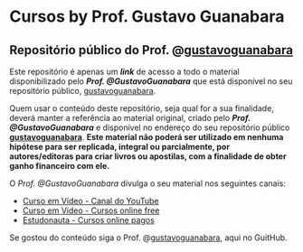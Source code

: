 # Cursos by Prof. Gustavo Guanabara
 Repositório público do Prof. @[gustavoguanabara](https://github.com/gustavoguanabara)
 ---

Este repositório é apenas um __*link*__ de acesso a todo o material disponibilizado pelo _**Prof. @GustavoGuanabara**_ que está disponível no seu repositório público, [gustavoguanabara](https://github.com/gustavoguanabara).

Quem usar o conteúdo deste repositório, seja qual for a sua finalidade, deverá manter a referência ao material original, criado pelo _**Prof. @GustavoGuanabara**_ e disponível no endereço do seu repositório público **[gustavoguanabara](https://github.com/gustavoguanabara)**.
**Este material não poderá ser utilizado em nenhuma hipótese para ser replicada, integral ou parcialmente, por autores/editoras para criar livros ou apostilas, com a finalidade de obter ganho financeiro com ele.**

O *Prof. @GustavoGuanabara* divulga o seu material nos seguintes canais:
* [Curso em Vídeo - Canal do YouTube](https://www.youtube.com/channel/UCrWvhVmt0Qac3HgsjQK62FQ)
* [Curso em Vídeo - Cursos online free](https://www.cursoemvideo.com/)
* [Estudonauta - Cursos online pagos](https://www.estudonauta.com/)

Se gostou do conteúdo siga o Prof. @[gustavoguanabara](https://github.com/gustavoguanabara), aqui no GuitHub.